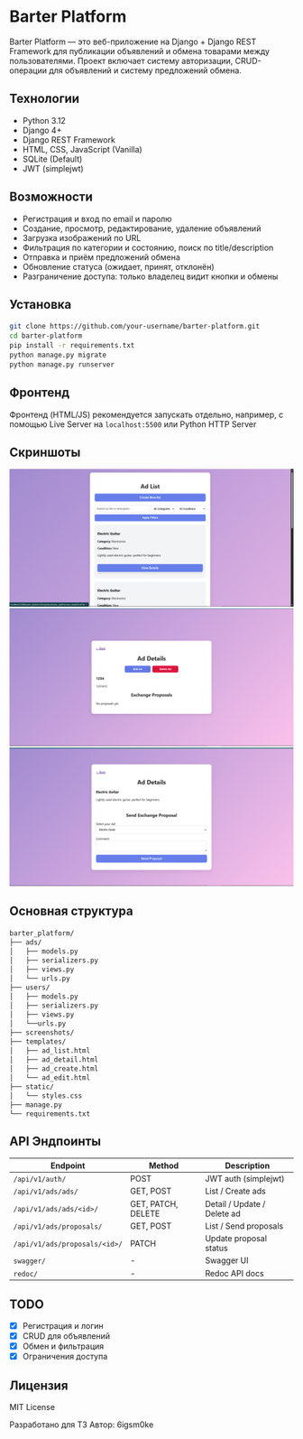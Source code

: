 # Barter Platform

Barter Platform — это веб-приложение на Django + Django REST Framework для публикации объявлений и обмена товарами между пользователями. Проект включает систему авторизации, CRUD-операции для объявлений и систему предложений обмена.

## Технологии

* Python 3.12
* Django 4+
* Django REST Framework
* HTML, CSS, JavaScript (Vanilla)
* SQLite (Default)
* JWT (simplejwt)

## Возможности

* Регистрация и вход по email и паролю
* Создание, просмотр, редактирование, удаление объявлений
* Загрузка изображений по URL
* Фильтрация по категории и состоянию, поиск по title/description
* Отправка и приём предложений обмена
* Обновление статуса (ожидает, принят, отклонён)
* Разграничение доступа: только владелец видит кнопки и обмены

## Установка

```bash
git clone https://github.com/your-username/barter-platform.git
cd barter-platform
pip install -r requirements.txt
python manage.py migrate
python manage.py runserver
```
## Фронтенд

Фронтенд (HTML/JS) рекомендуется запускать отдельно, например, с помощью Live Server на `localhost:5500` или Python HTTP Server
## Скриншоты
![Ad List](barter_platform/screenshots/image3.png)
![Ad Detail](barter_platform/screenshots/image4.png)
![Ad Detail2](barter_platform/screenshots/image5.png)

## Основная структура

```
barter_platform/
├── ads/
│   ├── models.py
│   ├── serializers.py
│   ├── views.py
│   └── urls.py
├── users/
│   ├── models.py
│   ├── serializers.py
│   ├── views.py
│   └──urls.py
├── screenshots/
├── templates/
│   ├── ad_list.html
│   ├── ad_detail.html
│   ├── ad_create.html
│   └── ad_edit.html
├── static/
│   └── styles.css
├── manage.py
└── requirements.txt
```

## API Эндпоинты

| Endpoint                      | Method             | Description                 |
| ----------------------------- | ------------------ | --------------------------- |
| `/api/v1/auth/`               | POST               | JWT auth (simplejwt)        |
| `/api/v1/ads/ads/`            | GET, POST          | List / Create ads           |
| `/api/v1/ads/ads/<id>/`       | GET, PATCH, DELETE | Detail / Update / Delete ad |
| `/api/v1/ads/proposals/`      | GET, POST          | List / Send proposals       |
| `/api/v1/ads/proposals/<id>/` | PATCH              | Update proposal status      |
| `swagger/`                    | -                  | Swagger UI                  |
| `redoc/`                      | -                  | Redoc API docs              |

## TODO

* [x] Регистрация и логин
* [x] CRUD для объявлений
* [x] Обмен и фильтрация
* [x] Ограничения доступа

## Лицензия

MIT License

Разработано для ТЗ
Автор: 6igsm0ke
